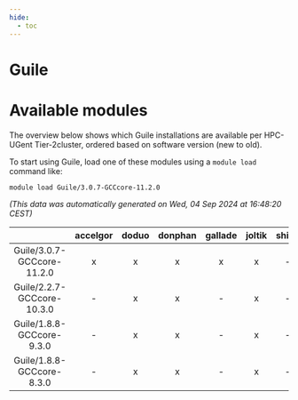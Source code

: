 ```yaml
---
hide:
  - toc
---
```


Guile
=====

# Available modules


The overview below shows which Guile installations are available per HPC-UGent Tier-2cluster, ordered based on software version (new to old).

To start using Guile, load one of these modules using a `module load` command like:

```shell
module load Guile/3.0.7-GCCcore-11.2.0
```

*(This data was automatically generated on Wed, 04 Sep 2024 at 16:48:20 CEST)*  

| |accelgor|doduo|donphan|gallade|joltik|shinx|skitty|
| :---: | :---: | :---: | :---: | :---: | :---: | :---: | :---: |
|Guile/3.0.7-GCCcore-11.2.0|x|x|x|x|x|-|x|
|Guile/2.2.7-GCCcore-10.3.0|-|x|x|-|x|-|x|
|Guile/1.8.8-GCCcore-9.3.0|-|x|x|-|x|-|x|
|Guile/1.8.8-GCCcore-8.3.0|-|x|x|-|x|-|x|

